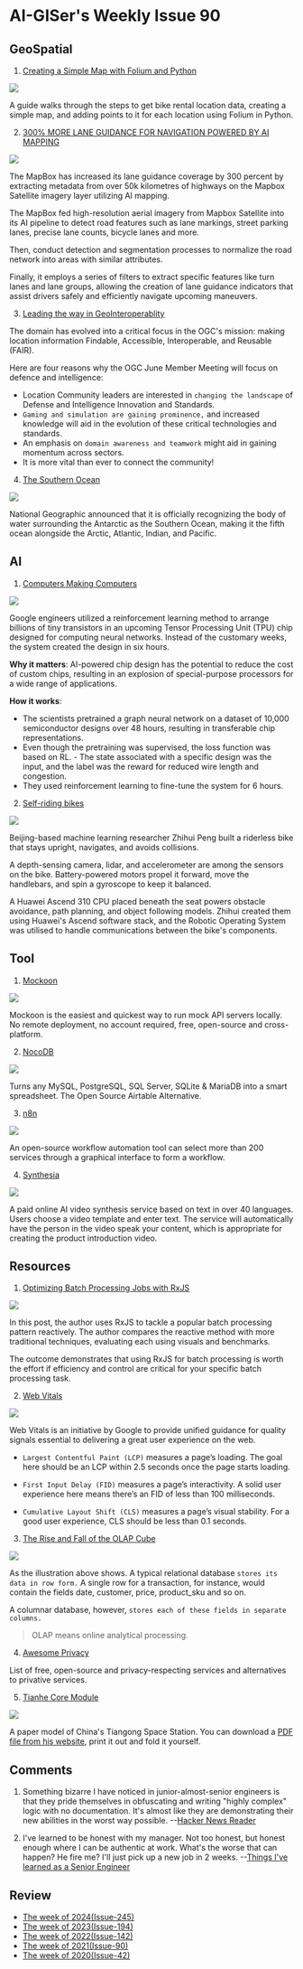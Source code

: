 # AI-GISer's Weekly Issue 90

## GeoSpatial

1. [Creating a Simple Map with Folium and Python](https://towardsdatascience.com/creating-a-simple-map-with-folium-and-python-4c083abfff94)

![](https://miro.medium.com/max/700/1*qGzFfghRKgE-_Zay2aCXcA.png)

A guide walks through the steps to get bike rental location data, creating a simple map, and adding points to it for each location using Folium in Python.

2. [300% MORE LANE GUIDANCE FOR NAVIGATION POWERED BY AI MAPPING](https://webflow-blog.mbxsandbox.com/blog/300-more-lane-guidance-for-navigation-powered-by-ai-mapping)

![](https://assets.website-files.com/5f2a93fe880654a977c51043/60ca13ab16eab5c4aac8fcc9_image5.gif)

The MapBox has increased its lane guidance coverage by 300 percent by extracting metadata from over 50k kilometres of highways on the Mapbox Satellite imagery layer utilizing AI mapping.

The MapBox fed high-resolution aerial imagery from Mapbox Satellite into its AI pipeline to detect road features such as lane markings, street parking lanes, precise lane counts, bicycle lanes and more.

Then, conduct detection and segmentation processes to normalize the road network into areas with similar attributes.

Finally, it employs a series of filters to extract specific features like turn lanes and lane groups, allowing the creation of lane guidance indicators that assist drivers safely and efficiently navigate upcoming maneuvers.

3. [Leading the way in GeoInteroperablity](https://www.ogc.org/blog/4484)

The domain has evolved into a critical focus in the OGC's mission: making location information Findable, Accessible, Interoperable, and Reusable (FAIR).

Here are four reasons why the OGC June Member Meeting will focus on defence and intelligence:

- Location Community leaders are interested in `changing the landscape` of Defense and Intelligence Innovation and Standards.
- `Gaming and simulation are gaining prominence,` and increased knowledge will aid in the evolution of these critical technologies and standards.
- An emphasis on `domain awareness and teamwork` might aid in gaining momentum across sectors.
- It is more vital than ever to connect the community!

4. [The Southern Ocean](https://www.usatoday.com/story/news/nation/2021/06/10/southern-ocean-officially-recognized-fifth-ocean-national-geographic/7645212002/)

![](https://cdn.beekka.com/blogimg/asset/202106/bg2021061103.jpg)

National Geographic announced that it is officially recognizing the body of water surrounding the Antarctic as the Southern Ocean, making it the fifth ocean alongside the Arctic, Atlantic, Indian, and Pacific.

## AI

1. [Computers Making Computers](https://www.deeplearning.ai/the-batch/issue-96/)

![](https://info.deeplearning.ai/hs-fs/hubfs/CHIPS.gif?width=1200&upscale=true&name=CHIPS.gif)

Google engineers utilized a reinforcement learning method to arrange billions of tiny transistors in an upcoming Tensor Processing Unit (TPU) chip designed for computing neural networks. Instead of the customary weeks, the system created the design in six hours.

**Why it matters**: AI-powered chip design has the potential to reduce the cost of custom chips, resulting in an explosion of special-purpose processors for a wide range of applications.

**How it works**:

- The scientists pretrained a graph neural network on a dataset of 10,000 semiconductor designs over 48 hours, resulting in transferable chip representations.
- Even though the pretraining was supervised, the loss function was based on RL. - The state associated with a specific design was the input, and the label was the reward for reduced wire length and congestion.
- They used reinforcement learning to fine-tune the system for 6 hours.

2. [Self-riding bikes](https://www.deeplearning.ai/the-batch/issue-96/)

![](https://info.deeplearning.ai/hs-fs/hubfs/bike.gif?width=1200&upscale=true&name=bike.gif)

Beijing-based machine learning researcher Zhihui Peng built a riderless bike that stays upright, navigates, and avoids collisions.

A depth-sensing camera, lidar, and accelerometer are among the sensors on the bike. Battery-powered motors propel it forward, move the handlebars, and spin a gyroscope to keep it balanced.

A Huawei Ascend 310 CPU placed beneath the seat powers obstacle avoidance, path planning, and object following models. Zhihui created them using Huawei's Ascend software stack, and the Robotic Operating System was utilised to handle communications between the bike's components.

## Tool

1. [Mockoon](https://mockoon.com/)

![](https://mockoon.com/images/screenshot.png)

Mockoon is the easiest and quickest way to run mock API servers locally.
No remote deployment, no account required, free, open-source and cross-platform.

2. [NocoDB](https://github.com/nocodb/nocodb)

![](https://github.com/nocodb/nocodb/raw/master/static/open-source-airtable-alternative/OpenSourceAirtableAlternative.png)

Turns any MySQL, PostgreSQL, SQL Server, SQLite & MariaDB into a smart spreadsheet. The Open Source Airtable Alternative.

3. [n8n](https://n8n.io/)

![](https://cdn.beekka.com/blogimg/asset/202106/bg2021060107.jpg)

An open-source workflow automation tool can select more than 200 services through a graphical interface to form a workflow.

4. [Synthesia](https://www.synthesia.io/)

![](https://cdn.beekka.com/blogimg/asset/202105/bg2021053006.jpg)

A paid online AI video synthesis service based on text in over 40 languages. Users choose a video template and enter text. The service will automatically have the person in the video speak your content, which is appropriate for creating the product introduction video.

## Resources

1. [Optimizing Batch Processing Jobs with RxJS](https://medium.com/@ravishivt/batch-processing-with-rxjs-6408b0761f39)

![](https://miro.medium.com/max/1634/1*MrAFZusUC1UO4f3g00GyqQ.png)

In this post, the author uses RxJS to tackle a popular batch processing pattern reactively. The author compares the reactive method with more traditional techniques, evaluating each using visuals and benchmarks.

The outcome demonstrates that using RxJS for batch processing is worth the effort if efficiency and control are critical for your specific batch processing task.

2. [Web Vitals](https://web.dev/vitals/)

![](https://images.ctfassets.net/em6l9zw4tzag/393zMaJyvc56O9Nku46LAN/bc6e592f9e2af5d252519d0a83a06f4a/dd.png)

Web Vitals is an initiative by Google to provide unified guidance for quality signals essential to delivering a great user experience on the web.

- `Largest Contentful Paint (LCP)` measures a page’s loading. The goal here should be an LCP within 2.5 seconds once the page starts loading.

- `First Input Delay (FID)` measures a page’s interactivity. A solid user experience here means there’s an FID of less than 100 milliseconds.

- `Cumulative Layout Shift (CLS)` measures a page’s visual stability. For a good user experience, CLS should be less than 0.1 seconds.

3. [The Rise and Fall of the OLAP Cube](https://www.holistics.io/blog/the-rise-and-fall-of-the-olap-cube/)

![](https://cdn.beekka.com/blogimg/asset/202105/bg2021051105.jpg)

As the illustration above shows. A typical relational database `stores its data in row form.` A single row for a transaction, for instance, would contain the fields date, customer, price, product_sku and so on.

A columnar database, however, `stores each of these fields in separate columns.`

> OLAP means online analytical processing.

4. [Awesome Privacy](https://github.com/pluja/awesome-privacy#search-engines)

List of free, open-source and privacy-respecting services and alternatives to privative services.

5. [Tianhe Core Module](https://axmpaperspacescalemodels.com/index.php/chinese-space-station-model/)

![](https://axmpaperspacescalemodels.com/wp-content/uploads/2021/05/03249D8C-1BB0-4005-986D-2ADDDFD1D2FC-300x277.jpeg)

A paper model of China's Tiangong Space Station. You can download a [PDF file from his website](https://axmpaperspacescalemodels.com/wp-content/uploads/upcp-product-file-uploads/AXM_Tianhe_Core_Module.pdf), print it out and fold it yourself.

## Comments

1. Something bizarre I have noticed in junior-almost-senior engineers is that they pride themselves in obfuscating and writing "highly complex" logic with no documentation. It's almost like they are demonstrating their new abilities in the worst way possible.
   --[Hacker News Reader](https://news.ycombinator.com/item?id=27333947)

2. I've learned to be honest with my manager. Not too honest, but honest enough where I can be authentic at work. What's the worse that can happen? He fire me? I'll just pick up a new job in 2 weeks.
   --[Things I've learned as a Senior Engineer](https://old.reddit.com/r/ExperiencedDevs/comments/nmodyl/drunk_post_things_ive_learned_as_a_sr_engineer/)

## Review

- [The week of 2024(Issue-245)](../2024/issue-245.md)
- [The week of 2023(Issue-194)](../2023/issue-194.md)
- [The week of 2022(Issue-142)](../2022/issue-142.md)
- [The week of 2021(Issue-90)](../2021/issue-90.md)
- [The week of 2020(Issue-42)](../2020/issue-42.md)
